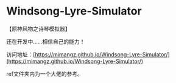 # Windsong-Lyre-Simulator
【原神风物之诗琴模拟器】

还在开发中……相信自己的能力！

访问地址：[https://mimangz.github.io/Windsong-Lyre-Simulator/](https://mimangz.github.io/Windsong-Lyre-Simulator/)

ref文件夹内为一个大佬的参考。
